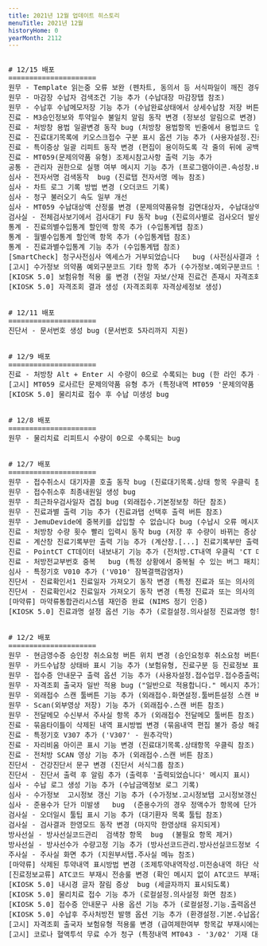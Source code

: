 ```yaml
---
title: 2021년 12월 업데이트 히스토리
menuTitle: 2021년 12월
historyHome: 0
yearMonth: 2112
---
```

<pre>

<bold># 12/15 배포</bold>
=====================
<span class="box jemu">원무</span> - Template 읽는중 오류 보완 (펜차트, 동의서 등 서식파일이 깨진 경우 Crush 방지)
<span class="box jemu">원무</span> - 마감장 수납자 검색조건 기능 추가 (수납대장 마감장탭 참조)
<span class="box jemu">원무</span> - 수납후 수납메모저장 기능 추가 (수납완료상태에서 상세수납창 저장 버튼 클릭)
<span class="box chart">진료</span> - M3승인정보와 투약일수 불일치 알림 동작 변경 (정보성 알림으로 변경)
<span class="box chart">진료</span> - 처방창 용법 일괄변경 동작 bug (처방창 용법항목 빈줄에서 용법코드 입력후 enter)
<span class="box chart">진료</span> - 진료대기목록에 키오스크접수 구분 표시 옵션 기능 추가 (사용자설정.진료업무.보기옵션 참조)
<span class="box chart">진료</span> - 특이증상 일괄 리피트 동작 변경 (편집이 용이하도록 각 줄의 뒤에 공백 추가)
<span class="box chart">진료</span> - MT059(문제의약품 유형) 조제시참고사항 출력 기능 추가
<span class="box other">공통</span> - 관리자 권한으로 실행 여부 메시지 기능 추가 (프로그램아이콘.속성창.바로가기탭 고급속성창 참조)
<span class="box inspect">심사</span> - 전자서명 검색동작  bug (진료탭 전자서명 메뉴 참조)
<span class="box inspect">심사</span> - 차트 로그 기록 방법 변경 (오더코드 기록)
<span class="box inspect">심사</span> - 청구 불러오기 속도 일부 개선
<span class="box inspect">심사</span> - MT059 수납대상액 산정룰 변경 (문제의약품유형 감면대상자, 수납대상액 0원)
<span class="box lab">검사실</span> - 전체검사보기에서 검사대기 FU 동작 bug (진료의사별로 검사오더 발생한 경우)
<span class="box other">통계</span> - 진료의별수입통계 할인액 항목 추가 (수입통계탭 참조)
<span class="box other">통계</span> - 월별수입통계 할인액 항목 추가 (수입통계탭 참조)
<span class="box other">통계</span> - 진료과별수입통계 기능 추가 (수입통계탭 참조)
<span class="box other">[SmartCheck]</span> 청구사전심사 엑세스가 거부되었습니다   bug (사전심사결과 생성 대기시간 늘림)
<span class="box other">[고시]</span> 수가정보 의약품 예외구분코드 기타 항목 추가 (수가정보.예외구분코드 항목 참조)
<span class="box other">[KIOSK 5.0]</span> 보험유형 적용 룰 변경 (전일 자보/산재 진료건 존재시 자격조회 결과와 관계 없이 자보/산재로 접수)
<span class="box other">[KIOSK 5.0]</span> 자격조회 결과 생성 (자격조회후 자격상세정보 생성)


<bold># 12/11 배포</bold>
=====================
<span class="box other">진단서</span> - 문서번호 생성 bug (문서번호 5자리까지 지원)


<bold># 12/9 배포</bold>
=====================
<span class="box chart">진료</span> - 처방창 Alt + Enter 시 수량이 0으로 수록되는 bug (한 라인 추가 동작)
<span class="box other">[고시]</span> MT059 로사르탄 문제의약품 유형 추가 (특정내역 MT059 '문제의약품 유형' 참조)
<span class="box other">[KIOSK 5.0]</span> 물리치료 접수 후 수납 미생성 bug


<bold># 12/8 배포</bold>
=====================
<span class="box jemu">원무</span> - 물리치료 리피트시 수량이 0으로 수록되는 bug


<bold># 12/7 배포</bold>
=====================
<span class="box jemu">원무</span> - 접수취소시 대기자콜 호출 동작 bug (진료대기목록.상태 항목 우클릭 참조)
<span class="box jemu">원무</span> - 접수취소후 최종내원일 생성 bug
<span class="box jemu">원무</span> - 최근좌우검사일자 겹침 bug (외래접수.기본정보창 하단 참조)
<span class="box jemu">원무</span> - 진료과별 출력 기능 추가 (진료과탭 선택후 출력 버튼 참조)
<span class="box jemu">원무</span> - JemuDevide에 중복키를 삽입할 수 없습니다 bug (수납시 오류 메시지 패치)
<span class="box chart">진료</span> - 처방창 수량 횟수 빨리 입력시 동작 bug (저장 후 수량이 바뀌는 증상 패치)
<span class="box chart">진료</span> - 계산창 진료기록부만 출력 기능 추가 (계산창.[...] 진료기록부만 출력 메뉴 참조)
<span class="box chart">진료</span> - PointCT CT데이터 내보내기 기능 추가 (전처방.CT내역 우클릭 'CT 데이터 내보내기' 메뉴 참조)
<span class="box chart">진료</span> - 처방전교부번호 중복   bug (특정 상황에서 중복될 수 있는 버그 패치) 
<span class="box inspect">심사</span> - 특정기호 V010 추가 ('V010' 잠복결핵감염자)
<span class="box other">진단서</span> - 진료확인서1 진료일자 가져오기 동작 변경 (특정 진료과 또는 의사의 진료일자 가져오기 기능 지원)  
<span class="box other">진단서</span> - 진료확인서2 진료일자 가져오기 동작 변경 (특정 진료과 또는 의사의 진료일자 가져오기 기능 지원)
<span class="box other">[마약류]</span> 마약류통합관리시스템 재인증 완료 (NIMS 정기 인증)
<span class="box other">[KIOSK 5.0]</span> 진료과명 설정 옵션 기능 추가 (로컬설정.의사설정 진료과명 항목 참조)


<bold># 12/2 배포</bold>
=====================
<span class="box jemu">원무</span> - 현금영수증 승인창 취소요청 버튼 위치 변경 (승인요청후 취소요청 버튼이 잘못 눌러지지 않도록)
<span class="box jemu">원무</span> - 카드수납창 상태바 표시 기능 추가 (보험유형, 진료구분 등 진료정보 표시)
<span class="box jemu">원무</span> - 접수증 안내문구 출력 옵션 기능 추가 (사용자설정.접수업무.접수증출력옵션 참조)
<span class="box jemu">원무</span> - 자격조회 출국자 일반 적용 bug ("일반으로 적용합니다." 메시지 추가)
<span class="box jemu">원무</span> - 외래접수 스캔 툴버튼 기능 추가 (외래접수.화면설정.툴버튼설정 스캔 버튼 참조)
<span class="box jemu">원무</span> - Scan(외부영상 저장) 기능 추가 (외래접수.스캔 버튼 참조)
<span class="box jemu">원무</span> - 전달메모 수신부서 주사실 항목 추가 (외래접수 전달메모 툴버튼 참조)
<span class="box chart">진료</span> - 묶음타이틀이 삭제된 내역 표시방법 변경 (묶음내역 편집 불가 증상 해결)
<span class="box chart">진료</span> - 특정기호 V307 추가 ('V307' - 원추각막)
<span class="box chart">진료</span> - 자리비움 아이콘 표시 기능 변경 (진료대기목록.상태항목 우클릭 참조)
<span class="box chart">진료</span> - 전처방 SCAN 영상 기능 추가 (외래접수.스캔 버튼 참조)
<span class="box other">진단서</span> - 건강진단서 문구 변경 (진단서 서식그룹 참조)
<span class="box other">진단서</span> - 진단서 출력 후 알림 추가 (출력후 '출력되었습니다' 메시지 표시)
<span class="box inspect">심사</span> - 수납 로그 생성 기능 추가 (수납금액정보 로그 기록)
<span class="box inspect">심사</span> - 수가정보  고시정보 갱신 기능 추가 (수가정보.고시정보탭 고시정보갱신 버튼 참조)
<span class="box inspect">심사</span> - 준용수가 단가 미발생   bug  (준용수가의 경우 정액수가 항목에 단가 기재)
<span class="box lab">검사실</span> - 오더일시 툴팁 표시 기능 추가 (대기환자 목록 툴팁 참조)
<span class="box lab">검사실</span> - 검사결과 한영모드 동작 변경 (마지막 한영상태 유지되게)
<span class="box lab">방사선실</span> - 방사선실코드관리  검색창 항목  bug  (불필요 항목 제거)
<span class="box lab">방사선실</span> - 방사선수가 수량고정 기능 추가 (방사선코드관리.방사선실코드정보 수량고정 항목 참조)
<span class="box lab">주사실</span> - 주사실 화면 추가 (지원부서탭.주사실 메뉴 참조)
<span class="box other">[마약류]</span> 삭제된 투약내역 표시방법 변경 (조제투약내역작성.미전송내역 하단 삭제된투약내역 참조)
<span class="box other">[진료정보교류]</span> ATC코드 부재시 전송룰 변경 (확인 메시지 없이 ATC코드 부재건을 포함하여 전송되도록)
<span class="box other">[KIOSK 5.0]</span> 내시경 글자 잘림 증상  bug (세글자까지 표시되도록)
<span class="box other">[KIOSK 5.0]</span> 물리치료 접수 기능 추가 (로컬설정.의사설정 화면 참조)
<span class="box other">[KIOSK 5.0]</span> 접수증 안내문구 사용 옵션 기능 추가 (로컬설정.기능.출력옵션 참조)
<span class="box other">[KIOSK 5.0]</span> 수납후 주사처방전 발행 옵션 기능 추가 (환경설정.기본.수납옵션 참조)
<span class="box other">[고시]</span> 자격조회 출국자 보험유형 적용룰 변경 (급여제한여부 항목값 부재시에는 출국자 진료가능)
<span class="box other">[고시]</span> 코로나 혈액투석 무료 수가 청구 (특정내역 MT043 - '3/02' 기재 대상)

</pre>